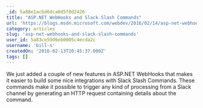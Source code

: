 ```yaml
---
_id: 5a88e1acbd6dca0d5f0d2426
title: "ASP.NET WebHooks and Slack Slash Commands"
url: 'https://blogs.msdn.microsoft.com/webdev/2016/02/14/asp-net-webhooks-and-slack-slash-commands/'
category: articles
slug: 'asp-net-webhooks-and-slack-slash-commands'
user_id: 5a83ce59d6eb0005c4ecda2c
username: 'bill-s'
createdOn: '2016-02-13T20:45:37.000Z'
tags: []
---
```


We just added a couple of new features in ASP.NET WebHooks that makes it easier to build some nice integrations with Slack Slash Commands. These commands make it possible to trigger any kind of processing from a Slack channel by generating an HTTP request containing details about the command.
